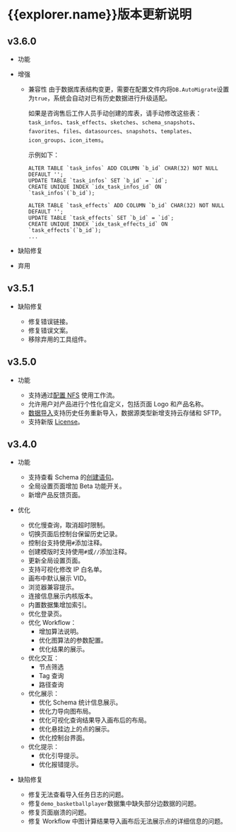 # {{explorer.name}}版本更新说明

## v3.6.0

- 功能
- 增强
  - 兼容性
    由于数据库表结构变更，需要在配置文件内将`DB.AutoMigrate`设置为`true`，系统会自动对已有历史数据进行升级适配。

    如果是咨询售后工作人员手动创建的库表，请手动修改这些表：`task_infos`、`task_effects`、`sketches`、`schema_snapshots`、`favorites`、`files`、`datasources`、`snapshots`、`templates`、`icon_groups`、`icon_items`。

    示例如下：

    ```mysql
    ALTER TABLE `task_infos` ADD COLUMN `b_id` CHAR(32) NOT NULL DEFAULT '';
    UPDATE TABLE `task_infos` SET `b_id` = `id`;
    CREATE UNIQUE INDEX `idx_task_infos_id` ON `task_infos`(`b_id`);

    ALTER TABLE `task_effects` ADD COLUMN `b_id` CHAR(32) NOT NULL DEFAULT '';
    UPDATE TABLE `task_effects` SET `b_id` = `id`;
    CREATE UNIQUE INDEX `idx_task_effects_id` ON `task_effects`(`b_id`);
    ...
    ```

- 缺陷修复
- 弃用

## v3.5.1

- 缺陷修复

  - 修复错误链接。
  - 修复错误文案。
  - 移除弃用的工具组件。

## v3.5.0

- 功能

  - 支持通过[配置 NFS](../../nebula-explorer/workflow/1.prepare-resources.md) 使用工作流。
  - 允许用户对产品进行个性化自定义，包括页面 Logo 和产品名称。
  - [数据导入](../../nebula-explorer/db-management/11.import-data.md)支持历史任务重新导入，数据源类型新增支持云存储和 SFTP。
  - 支持新版 [License](../../9.about-license/1.license-overview.md)。

## v3.4.0

- 功能

  - 支持查看 Schema 的[创建语句](../../nebula-explorer/db-management/10.create-schema.md)。
  - 全局设置页面增加 Beta 功能开关。
  - 新增产品反馈页面。

- 优化

  - 优化慢查询，取消超时限制。
  - 切换页面后控制台保留历史记录。
  - 控制台支持使用`#`添加注释。
  - 创建模版时支持使用`#`或`//`添加注释。
  - 更新全局设置页面。
  - 支持可视化修改 IP 白名单。
  - 画布中默认展示 VID。
  - 浏览器兼容提示。
  - 连接信息展示内核版本。
  - 内置数据集增加索引。
  - 优化登录页。
  - 优化 Workflow：
    - 增加算法说明。
    - 优化图算法的参数配置。
    - 优化结果的展示。
  - 优化交互：
    - 节点筛选
    - Tag 查询
    - 路径查询
  - 优化展示：
    - 优化 Schema 统计信息展示。
    - 优化力导向图布局。
    - 优化可视化查询结果导入画布后的布局。
    - 优化悬挂边上的点的展示。
    - 优化控制台界面。
  - 优化提示：
    - 优化引导提示。
    - 优化报错提示。

- 缺陷修复
  - 修复无法查看导入任务日志的问题。
  - 修复`demo_basketballplayer`数据集中缺失部分边数据的问题。
  - 修复页面崩溃的问题。
  - 修复 Workflow 中图计算结果导入画布后无法展示点的详细信息的问题。